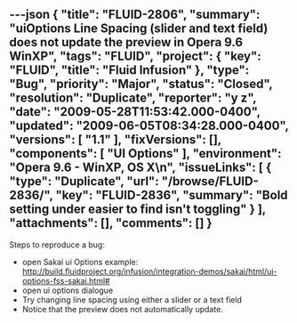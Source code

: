 ---json
{
  "title": "FLUID-2806",
  "summary": "uiOptions Line Spacing (slider and text field) does not update the preview in Opera 9.6 WinXP",
  "tags": "FLUID",
  "project": {
    "key": "FLUID",
    "title": "Fluid Infusion"
  },
  "type": "Bug",
  "priority": "Major",
  "status": "Closed",
  "resolution": "Duplicate",
  "reporter": "y z",
  "date": "2009-05-28T11:53:42.000-0400",
  "updated": "2009-06-05T08:34:28.000-0400",
  "versions": [
    "1.1"
  ],
  "fixVersions": [],
  "components": [
    "UI Options"
  ],
  "environment": "Opera 9.6 - WinXP, OS X\n",
  "issueLinks": [
    {
      "type": "Duplicate",
      "url": "/browse/FLUID-2836/",
      "key": "FLUID-2836",
      "summary": "Bold setting under easier to find isn't toggling"
    }
  ],
  "attachments": [],
  "comments": []
}
---
Steps to reproduce a bug:

* open Sakai ui Options example: <http://build.fluidproject.org/infusion/integration-demos/sakai/html/ui-options-fss-sakai.html#>
* open ui options dialogue
* Try changing line spacing using either a slider or a text field
* Notice that the preview does not automatically update.

        